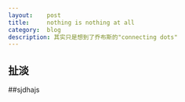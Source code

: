 ```yaml
---
layout:    post
title:     nothing is nothing at all
category:  blog
description: 其实只是想到了乔布斯的"connecting dots"
---
```


## 扯淡



##sjdhajs